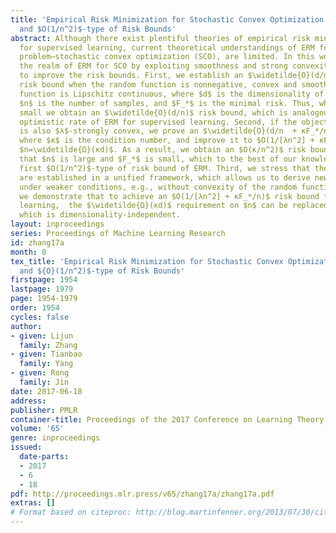 ```yaml
---
title: 'Empirical Risk Minimization for Stochastic Convex Optimization: $O(1/n)$-
  and $O(1/n^2)$-type of Risk Bounds'
abstract: Although there exist plentiful theories of empirical risk minimization (ERM)
  for supervised learning, current theoretical understandings of ERM for a related
  problem—stochastic convex optimization (SCO), are limited. In this work, we strengthen
  the realm of ERM for SCO by exploiting smoothness and strong convexity conditions
  to improve the risk bounds. First, we establish an $\widetilde{O}(d/n + \sqrt{F}_*/n)$
  risk bound when the random function is nonnegative, convex and smooth, and the expected
  function is Lipschitz continuous, where $d$ is the dimensionality of the problem,
  $n$ is the number of samples, and $F_*$ is the minimal risk. Thus, when $F_*$ is
  small we obtain an $\widetilde{O}(d/n)$ risk bound, which is analogous to the $\widetilde{O}(1/n)$
  optimistic rate of ERM for supervised learning. Second, if the objective function
  is also $λ$-strongly convex, we prove an $\widetilde{O}(d/n  + κF_*/n )$ risk bound
  where $κ$ is the condition number, and improve it to $O(1/[λn^2] + κF_*/n)$ when
  $n=\widetilde{Ω}(κd)$. As a result, we obtain an $O(κ/n^2)$ risk bound under the condition
  that $n$ is large and $F_*$ is small, which to the best of our knowledge, is the
  first $O(1/n^2)$-type of risk bound of ERM. Third, we stress that the above results
  are established in a unified framework, which allows us to derive new risk bounds
  under weaker conditions, e.g., without convexity of the random function.  Finally,
  we demonstrate that to achieve an $O(1/[λn^2] + κF_*/n)$ risk bound for supervised
  learning,  the $\widetilde{Ω}(κd)$ requirement on $n$ can be replaced with $Ω(κ^2)$,
  which is dimensionality-independent.
layout: inproceedings
series: Proceedings of Machine Learning Research
id: zhang17a
month: 0
tex_title: 'Empirical Risk Minimization for Stochastic Convex Optimization: ${O}(1/n)$-
  and ${O}(1/n^2)$-type of Risk Bounds'
firstpage: 1954
lastpage: 1979
page: 1954-1979
order: 1954
cycles: false
author:
- given: Lijun
  family: Zhang
- given: Tianbao
  family: Yang
- given: Rong
  family: Jin
date: 2017-06-18
address: 
publisher: PMLR
container-title: Proceedings of the 2017 Conference on Learning Theory
volume: '65'
genre: inproceedings
issued:
  date-parts:
  - 2017
  - 6
  - 18
pdf: http://proceedings.mlr.press/v65/zhang17a/zhang17a.pdf
extras: []
# Format based on citeproc: http://blog.martinfenner.org/2013/07/30/citeproc-yaml-for-bibliographies/
---
```

